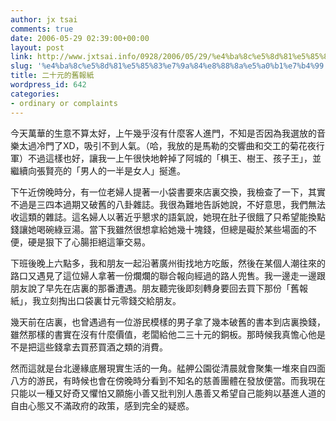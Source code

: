```yaml
---
author: jx tsai
comments: true
date: 2006-05-29 02:39:00+00:00
layout: post
link: http://www.jxtsai.info/0928/2006/05/29/%e4%ba%8c%e5%8d%81%e5%85%83%e7%9a%84%e8%88%8a%e5%a0%b1%e7%b4%99/
slug: '%e4%ba%8c%e5%8d%81%e5%85%83%e7%9a%84%e8%88%8a%e5%a0%b1%e7%b4%99'
title: 二十元的舊報紙
wordpress_id: 642
categories:
- ordinary or complaints
---
```


今天萬華的生意不算太好，上午幾乎沒有什麼客人進門，不知是否因為我選放的音樂太過冷門了XD，吸引不到人氣。（哈，我放的是馬勒的交響曲和交工的菊花夜行軍）不過這樣也好，讓我一上午很快地幹掉了阿城的「椇王、樹王、孩子王」，並繼續向張賢亮的「男人的一半是女人」挻進。  
  
下午近傍晚時分，有一位老婦人提著一小袋書要來店裏交換，我檢查了一下，其實不過是三四本過期又破舊的八卦雜誌。我很為難地告訴她說，不好意思，我們無法收這類的雜誌。這名婦人以著近乎懇求的語氣說，她現在肚子很餓了只希望能換點錢讓她喝碗綠豆湯。當下我雖然很想拿給她幾十塊錢，但總是礙於某些場面的不便，硬是狠下了心腸拒絕這筆交易。  
  
下班後晚上六點多，我和朋友一起沿著廣州街找地方吃飯，然後在某個人潮往來的路口又遇見了這位婦人拿著一份爛爛的聯合報向經過的路人兜售。我一邊走一邊跟朋友說了早先在店裏的那番遭遇。朋友聽完後即刻轉身要回去買下那份「舊報紙」，我立刻掏出口袋裏廿元零錢交給朋友。  
  
幾天前在店裏，也曾遇過有一位游民模樣的男子拿了幾本破舊的書本到店裏換錢，雖然那樣的書實在沒有什麼價值，老闆給他二三十元的銅板。那時候我真憺心他是不是把這些錢拿去買菸買酒之類的消費。  
  
然而這就是台北邊緣底層現實生活的一角。艋舺公園從清晨就會聚集一堆來自四面八方的游民，有時候也會在傍晚時分看到不知名的慈善團體在發放便當。而我現在只能以一種又好奇又懼怕又願施小善又批判別人愚善又希望自己能夠以基進人道的自由心態又不滿政府的政策，感到完全的疑惑。  

